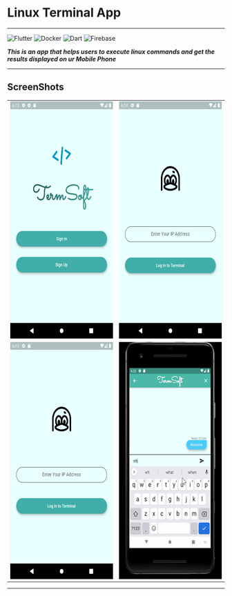 # Linux Terminal App
---

<img src="https://img.shields.io/badge/Flutter-02569B?style=for-the-badge&logo=flutter&logoColor=white" alt="Flutter"/> <img src="https://img.shields.io/badge/Docker-2CA5E0?style=for-the-badge&logo=docker&logoColor=white" alt="Docker"/> <img src="https://img.shields.io/badge/Dart-0175C2?style=for-the-badge&logo=dart&logoColor=white" alt="Dart"/> <img src="https://img.shields.io/badge/firebase-ffca28?style=for-the-badge&logo=firebase&logoColor=black" alt="Firebase">

***This is an app that helps users to execute linux commands and get the results displayed on ur Mobile Phone***


---
ScreenShots
---
  <table>
    <tr>
      <td><img src="https://raw.githubusercontent.com/kevkanae/Terminal_App/master/xtra/1.png" alt="App SS" width="300" height="550" /></td>
      <td><img src="https://raw.githubusercontent.com/kevkanae/Terminal_App/master/xtra/2.png" alt="App SS" width="300" height="550" /></td>
    </tr>
    <tr>
      <td><img src="https://raw.githubusercontent.com/kevkanae/Terminal_App/master/xtra/2.png" alt="App SS" width="300" height="550" /></td>
      <td><img src="https://raw.githubusercontent.com/kevkanae/Terminal_App/master/xtra/a.gif" alt="App SS" width="300" height="550" /></td>
    </tr>
  </table>
  
---


